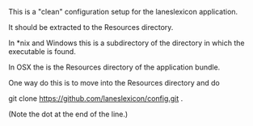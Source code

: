 This is a "clean" configuration setup for the laneslexicon application.

It should be extracted to the Resources directory.

In *nix and Windows this is a subdirectory of the directory in which the executable is found.

In OSX the is the Resources directory of the application bundle.

One way do this is to move into the Resources directory and do

git clone https://github.com/laneslexicon/config.git .

(Note the dot at the end of the line.)
